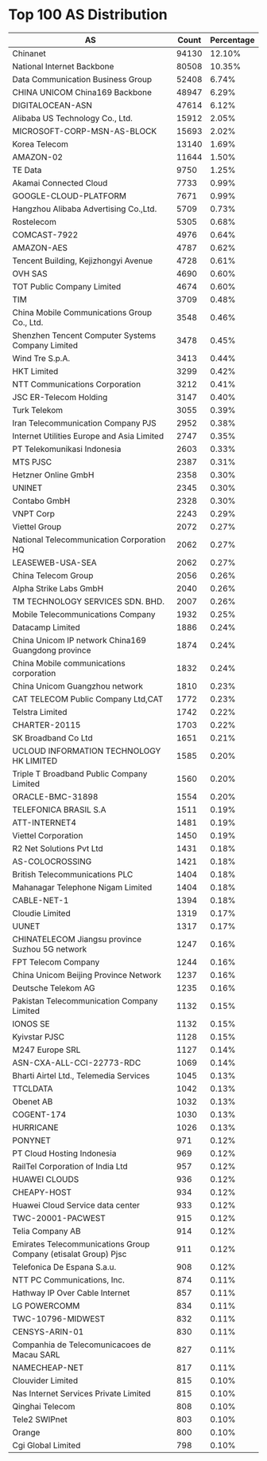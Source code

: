 # Top 100 AS Distribution
| AS | Count | Percentage |
|----|----|----|
| Chinanet | 94130 | 12.10% |
| National Internet Backbone | 80508 | 10.35% |
| Data Communication Business Group | 52408 | 6.74% |
| CHINA UNICOM China169 Backbone | 48947 | 6.29% |
| DIGITALOCEAN-ASN | 47614 | 6.12% |
| Alibaba US Technology Co., Ltd. | 15912 | 2.05% |
| MICROSOFT-CORP-MSN-AS-BLOCK | 15693 | 2.02% |
| Korea Telecom | 13140 | 1.69% |
| AMAZON-02 | 11644 | 1.50% |
| TE Data | 9750 | 1.25% |
| Akamai Connected Cloud | 7733 | 0.99% |
| GOOGLE-CLOUD-PLATFORM | 7671 | 0.99% |
| Hangzhou Alibaba Advertising Co.,Ltd. | 5709 | 0.73% |
| Rostelecom | 5305 | 0.68% |
| COMCAST-7922 | 4976 | 0.64% |
| AMAZON-AES | 4787 | 0.62% |
| Tencent Building, Kejizhongyi Avenue | 4728 | 0.61% |
| OVH SAS | 4690 | 0.60% |
| TOT Public Company Limited | 4674 | 0.60% |
| TIM | 3709 | 0.48% |
| China Mobile Communications Group Co., Ltd. | 3548 | 0.46% |
| Shenzhen Tencent Computer Systems Company Limited | 3478 | 0.45% |
| Wind Tre S.p.A. | 3413 | 0.44% |
| HKT Limited | 3299 | 0.42% |
| NTT Communications Corporation | 3212 | 0.41% |
| JSC ER-Telecom Holding | 3147 | 0.40% |
| Turk Telekom | 3055 | 0.39% |
| Iran Telecommunication Company PJS | 2952 | 0.38% |
| Internet Utilities Europe and Asia Limited | 2747 | 0.35% |
| PT Telekomunikasi Indonesia | 2603 | 0.33% |
| MTS PJSC | 2387 | 0.31% |
| Hetzner Online GmbH | 2358 | 0.30% |
| UNINET | 2345 | 0.30% |
| Contabo GmbH | 2328 | 0.30% |
| VNPT Corp | 2243 | 0.29% |
| Viettel Group | 2072 | 0.27% |
| National Telecommunication Corporation HQ | 2062 | 0.27% |
| LEASEWEB-USA-SEA | 2062 | 0.27% |
| China Telecom Group | 2056 | 0.26% |
| Alpha Strike Labs GmbH | 2040 | 0.26% |
| TM TECHNOLOGY SERVICES SDN. BHD. | 2007 | 0.26% |
| Mobile Telecommunications Company | 1932 | 0.25% |
| Datacamp Limited | 1886 | 0.24% |
| China Unicom IP network China169 Guangdong province | 1874 | 0.24% |
| China Mobile communications corporation | 1832 | 0.24% |
| China Unicom Guangzhou network | 1810 | 0.23% |
| CAT TELECOM Public Company Ltd,CAT | 1772 | 0.23% |
| Telstra Limited | 1742 | 0.22% |
| CHARTER-20115 | 1703 | 0.22% |
| SK Broadband Co Ltd | 1651 | 0.21% |
| UCLOUD INFORMATION TECHNOLOGY HK LIMITED | 1585 | 0.20% |
| Triple T Broadband Public Company Limited | 1560 | 0.20% |
| ORACLE-BMC-31898 | 1554 | 0.20% |
| TELEFONICA BRASIL S.A | 1511 | 0.19% |
| ATT-INTERNET4 | 1481 | 0.19% |
| Viettel Corporation | 1450 | 0.19% |
| R2 Net Solutions Pvt Ltd | 1431 | 0.18% |
| AS-COLOCROSSING | 1421 | 0.18% |
| British Telecommunications PLC | 1404 | 0.18% |
| Mahanagar Telephone Nigam Limited | 1404 | 0.18% |
| CABLE-NET-1 | 1394 | 0.18% |
| Cloudie Limited | 1319 | 0.17% |
| UUNET | 1317 | 0.17% |
| CHINATELECOM Jiangsu province Suzhou 5G network | 1247 | 0.16% |
| FPT Telecom Company | 1244 | 0.16% |
| China Unicom Beijing Province Network | 1237 | 0.16% |
| Deutsche Telekom AG | 1235 | 0.16% |
| Pakistan Telecommunication Company Limited | 1132 | 0.15% |
| IONOS SE | 1132 | 0.15% |
| Kyivstar PJSC | 1128 | 0.15% |
| M247 Europe SRL | 1127 | 0.14% |
| ASN-CXA-ALL-CCI-22773-RDC | 1069 | 0.14% |
| Bharti Airtel Ltd., Telemedia Services | 1045 | 0.13% |
| TTCLDATA | 1042 | 0.13% |
| Obenet AB | 1032 | 0.13% |
| COGENT-174 | 1030 | 0.13% |
| HURRICANE | 1026 | 0.13% |
| PONYNET | 971 | 0.12% |
| PT Cloud Hosting Indonesia | 969 | 0.12% |
| RailTel Corporation of India Ltd | 957 | 0.12% |
| HUAWEI CLOUDS | 936 | 0.12% |
| CHEAPY-HOST | 934 | 0.12% |
| Huawei Cloud Service data center | 933 | 0.12% |
| TWC-20001-PACWEST | 915 | 0.12% |
| Telia Company AB | 914 | 0.12% |
| Emirates Telecommunications Group Company (etisalat Group) Pjsc | 911 | 0.12% |
| Telefonica De Espana S.a.u. | 908 | 0.12% |
| NTT PC Communications, Inc. | 874 | 0.11% |
| Hathway IP Over Cable Internet | 857 | 0.11% |
| LG POWERCOMM | 834 | 0.11% |
| TWC-10796-MIDWEST | 832 | 0.11% |
| CENSYS-ARIN-01 | 830 | 0.11% |
| Companhia de Telecomunicacoes de Macau SARL | 827 | 0.11% |
| NAMECHEAP-NET | 817 | 0.11% |
| Clouvider Limited | 815 | 0.10% |
| Nas Internet Services Private Limited | 815 | 0.10% |
| Qinghai Telecom | 808 | 0.10% |
| Tele2 SWIPnet | 803 | 0.10% |
| Orange | 800 | 0.10% |
| Cgi Global Limited | 798 | 0.10% |
